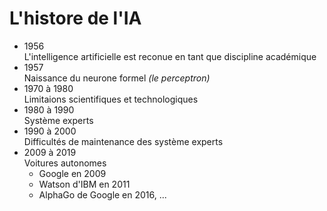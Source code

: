# **L'histore de l'IA**

* 1956  
  L'intelligence artificielle est reconue en tant que discipline académique
* 1957  
  Naissance du neurone formel _(le perceptron)_
* 1970 à 1980  
  Limitaions scientifiques et technologiques
* 1980 à 1990  
  Système experts
* 1990 à 2000  
  Difficultés de maintenance des système experts
* 2009 à 2019  
  Voitures autonomes
  - Google en 2009
  - Watson d'IBM en 2011
  - AlphaGo de Google en 2016, ...